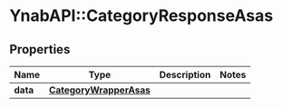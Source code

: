 # YnabAPI::CategoryResponseAsas

## Properties
Name | Type | Description | Notes
------------ | ------------- | ------------- | -------------
**data** | [**CategoryWrapperAsas**](CategoryWrapperAsas.md) |  | 



